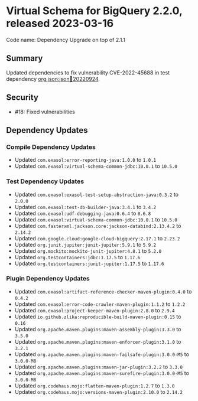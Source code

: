 # Virtual Schema for BigQuery 2.2.0, released 2023-03-16

Code name: Dependency Upgrade on top of 2.1.1

## Summary

Updated dependencies to fix vulnerability CVE-2022-45688 in test dependency [org.json:json:jar:20220924](https://ossindex.sonatype.org/component/pkg:maven/org.json/json@20220924?utm_source=ossindex-client&utm_medium=integration&utm_content=1.8.1).

## Security

* #18: Fixed vulnerabilities

## Dependency Updates

### Compile Dependency Updates

* Updated `com.exasol:error-reporting-java:1.0.0` to `1.0.1`
* Updated `com.exasol:virtual-schema-common-jdbc:10.0.1` to `10.5.0`

### Test Dependency Updates

* Updated `com.exasol:exasol-test-setup-abstraction-java:0.3.2` to `2.0.0`
* Updated `com.exasol:test-db-builder-java:3.4.1` to `3.4.2`
* Updated `com.exasol:udf-debugging-java:0.6.4` to `0.6.8`
* Updated `com.exasol:virtual-schema-common-jdbc:10.0.1` to `10.5.0`
* Updated `com.fasterxml.jackson.core:jackson-databind:2.13.4.2` to `2.14.2`
* Updated `com.google.cloud:google-cloud-bigquery:2.17.1` to `2.23.2`
* Updated `org.junit.jupiter:junit-jupiter:5.9.1` to `5.9.2`
* Updated `org.mockito:mockito-junit-jupiter:4.8.1` to `5.2.0`
* Updated `org.testcontainers:jdbc:1.17.5` to `1.17.6`
* Updated `org.testcontainers:junit-jupiter:1.17.5` to `1.17.6`

### Plugin Dependency Updates

* Updated `com.exasol:artifact-reference-checker-maven-plugin:0.4.0` to `0.4.2`
* Updated `com.exasol:error-code-crawler-maven-plugin:1.1.2` to `1.2.2`
* Updated `com.exasol:project-keeper-maven-plugin:2.8.0` to `2.9.4`
* Updated `io.github.zlika:reproducible-build-maven-plugin:0.15` to `0.16`
* Updated `org.apache.maven.plugins:maven-assembly-plugin:3.3.0` to `3.5.0`
* Updated `org.apache.maven.plugins:maven-enforcer-plugin:3.1.0` to `3.2.1`
* Updated `org.apache.maven.plugins:maven-failsafe-plugin:3.0.0-M5` to `3.0.0-M8`
* Updated `org.apache.maven.plugins:maven-jar-plugin:3.2.2` to `3.3.0`
* Updated `org.apache.maven.plugins:maven-surefire-plugin:3.0.0-M5` to `3.0.0-M8`
* Updated `org.codehaus.mojo:flatten-maven-plugin:1.2.7` to `1.3.0`
* Updated `org.codehaus.mojo:versions-maven-plugin:2.10.0` to `2.14.2`
